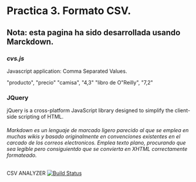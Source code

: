 # Practica 3. Formato CSV. #

Nota: esta pagina ha sido desarrollada usando Marckdown.
--------------------------------------------------------

### ***cvs.js***

Javascript application: Comma Separated Values.

"producto",           "precio"
"camisa",             "4,3"
"libro de O\"Reilly", "7,2"
### JQuery 
 jQuery is a cross-platform JavaScript library designed to simplify the client-side scripting of HTML. 
###### Markdown es un lenguaje de marcado ligero parecido al que se emplea en muchas wikis y basado originalmente en convenciones existentes en el carcado de los correos electronicos. Emplea texto plano, procurando que sea legible pero consiguientdo que se convierta en XHTML correctamente formateado.

CSV ANALYZER    [![Build Status](https://travis-ci.org/alu0100693737/PL_csv.svg)](https://travis-ci.org/alu0100693737/PL_csv)